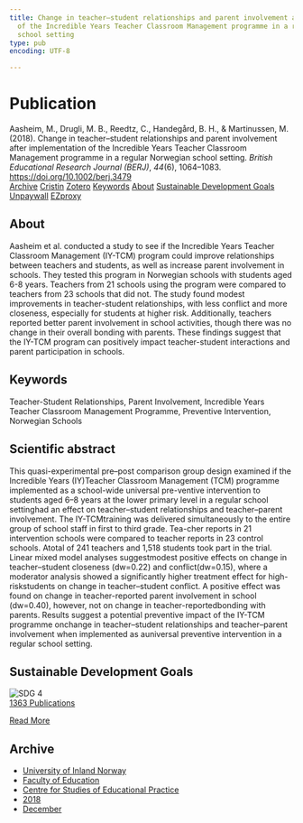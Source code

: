 ```yaml
---
title: Change in teacher–student relationships and parent involvement after implementation
  of the Incredible Years Teacher Classroom Management programme in a regular Norwegian
  school setting
type: pub
encoding: UTF-8

---
```

<h1>Publication</h1>
<article id="csl-bib-container-3FV7ISG6" class="csl-bib-container">
  <div class="csl-bib-body"> <div class="csl-entry">Aasheim, M., Drugli, M. B., Reedtz, C., Handegård, B. H., &#38; Martinussen, M. (2018). Change in teacher–student relationships and parent involvement after implementation of the Incredible Years Teacher Classroom Management programme in a regular Norwegian school setting. <i>British Educational Research Journal (BERJ)</i>, <i>44</i>(6), 1064–1083. <a href="https://doi.org/10.1002/berj.3479">https://doi.org/10.1002/berj.3479</a></div> </div>
  <div class="csl-bib-buttons">
    <a href="#taxonomy-article-3FV7ISG6" alt="archive" class="csl-bib-button">Archive</a>
    <a href="https://app.cristin.no/results/show.jsf?id=1642995" alt="Cristin" class="csl-bib-button">Cristin</a>
    <a href="http://zotero.org/groups/5881554/items/3FV7ISG6" alt="Zotero" class="csl-bib-button">Zotero</a>
    <a href="#keywords-article-3FV7ISG6" alt="keywords" class="csl-bib-button">Keywords</a>
    <a href="#about-article-3FV7ISG6" alt="about_pub" class="csl-bib-button">About</a>
    <a href="#sdg-article-3FV7ISG6" alt="sdg" class="csl-bib-button">Sustainable Development Goals</a>
    <a href="https://onlinelibrary.wiley.com/doi/pdfdirect/10.1002/berj.3479" alt="Unpaywall" class="csl-bib-button">Unpaywall</a>
    <a href="https://onlinelibrary.wiley.com/doi/pdfdirect/10.1002/berj.3479" alt="EZproxy" class="csl-bib-button">EZproxy</a>
  </div>
  <div id="csl-bib-meta-container-3FV7ISG6"></div>
</article>
<div id="csl-bib-meta-3FV7ISG6" class="csl-bib-meta">
  <article id="about-article-3FV7ISG6" class="about_pub-article">
    <h1>About</h1>
    Aasheim et al. conducted a study to see if the Incredible Years Teacher Classroom Management (IY-TCM) program could improve relationships between teachers and students, as well as increase parent involvement in schools. They tested this program in Norwegian schools with students aged 6-8 years. Teachers from 21 schools using the program were compared to teachers from 23 schools that did not. The study found modest improvements in teacher-student relationships, with less conflict and more closeness, especially for students at higher risk. Additionally, teachers reported better parent involvement in school activities, though there was no change in their overall bonding with parents. These findings suggest that the IY-TCM program can positively impact teacher-student interactions and parent participation in schools.
  </article>
  <article id="keywords-article-3FV7ISG6" class="keywords-article">
    <h1>Keywords</h1>
    Teacher-Student Relationships, Parent Involvement, Incredible Years Teacher Classroom Management Programme, Preventive Intervention, Norwegian Schools
  </article>
  <article id="abstract-article-3FV7ISG6" class="abstract-article">
    <h1>Scientific abstract</h1>
    This quasi-experimental pre–post comparison group design examined if the Incredible Years (IY)Teacher Classroom Management (TCM) programme implemented as a school-wide universal pre-ventive intervention to students aged 6–8 years at the lower primary level in a regular school settinghad an effect on teacher–student relationships and teacher–parent involvement. The IY-TCMtraining was delivered simultaneously to the entire group of school staff in first to third grade. Tea-cher reports in 21 intervention schools were compared to teacher reports in 23 control schools. Atotal of 241 teachers and 1,518 students took part in the trial. Linear mixed model analyses suggestmodest positive effects on change in teacher–student closeness (dw=0.22) and conflict(dw=0.15), where a moderator analysis showed a significantly higher treatment effect for high-riskstudents on change in teacher–student conflict. A positive effect was found on change in teacher-reported parent involvement in school (dw=0.40), however, not on change in teacher-reportedbonding with parents. Results suggest a potential preventive impact of the IY-TCM programme onchange in teacher–student relationships and teacher–parent involvement when implemented as auniversal preventive intervention in a regular school setting.
  </article>
  <article id="sdg-article-3FV7ISG6" class="sdg-article">
    <h1>Sustainable Development Goals</h1>
    <div class="sdg-container"><div id="sdg4" class="sdg">
        <img src="{{< params subfolder >}}images/sdg/sdg04_en.png" class="image" alt="SDG 4">
        <div class="sdg-overlay">
          <a href="{{< params subfolder >}}en/archive/?sdg=4#archive" class="sdg-publication-count"><span>1363</span> Publications</a>
          <p><a href="https://sdgs.un.org/goals/goal4" class="sdg-read-more">Read More</a></p>
        </div>
      </div></div>
  </article>
  <article id="taxonomy-article-3FV7ISG6" class="taxonomy-article">
    <h1>Archive</h1>
    <ul>
      <li><a href="{{< params subfolder >}}en/archive/?key=3DCRN523">University of Inland Norway</a></li>
      <li><a href="{{< params subfolder >}}en/archive/?key=WYNZA47F">Faculty of Education</a></li>
      <li><a href="{{< params subfolder >}}en/archive/?key=G3SEU2Z2">Centre for Studies of Educational Practice</a></li>
      <li><a href="{{< params subfolder >}}en/archive/?key=KYPZHSL2">2018</a></li>
      <li><a href="{{< params subfolder >}}en/archive/?key=7879ZSKV">December</a></li>
    </ul>
  </article>
</div>
